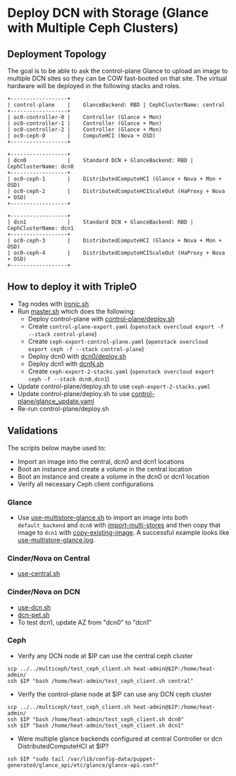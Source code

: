 # Deploy DCN with Storage (Glance with Multiple Ceph Clusters)

## Deployment Topology

The goal is to be able to ask the control-plane Glance to upload an
image to multiple DCN sites so they can be COW fast-booted on that
site. The virtual hardware will be deployed in the following stacks
and roles.

```
+------------------+
| control-plane    |    GlanceBackend: RBD | CephClusterName: central
+------------------+
| oc0-controller-0 |    Controller (Glance + Mon)
| oc0-controller-1 |    Controller (Glance + Mon)
| oc0-controller-2 |    Controller (Glance + Mon)
| oc0-ceph-0       |    ComputeHCI (Nova + OSD)
+------------------+

+------------------+
| dcn0             |    Standard DCN + GlanceBackend: RBD | CephClusterName: dcn0
+------------------+
| oc0-ceph-1       |    DistributedComputeHCI (Glance + Nova + Mon + OSD)
| oc0-ceph-2       |    DistributedComputeHCIScaleOut (HaProxy + Nova + OSD)
+------------------+

+------------------+
| dcn1             |    Standard DCN + GlanceBackend: RBD | CephClusterName: dcn1
+------------------+
| oc0-ceph-3       |    DistributedComputeHCI (Glance + Nova + Mon + OSD)
| oc0-ceph-4       |    DistributedComputeHCIScaleOut (HaProxy + Nova + OSD)
+------------------+
```

## How to deploy it with TripleO

- Tag nodes with [ironic.sh](ironic.sh)
- Run [master.sh](master.sh) which does the following:
  - Deploy control-plane with [control-plane/deploy.sh](control-plane/deploy.sh)
  - Create `control-plane-export.yaml` (`openstack overcloud export -f --stack control-plane`)
  - Create `ceph-export-control-plane.yaml` (`openstack overcloud export ceph -f --stack control-plane`)
  - Deploy dcn0 with [dcn0/deploy.sh](dcn0/deploy.sh)
  - Deploy dcn1 with [dcnN.sh](dcnN.sh)
  - Create `ceph-export-2-stacks.yaml` (`openstack overcloud export ceph -f --stack dcn0,dcn1`)
- Update control-plane/deploy.sh to use `ceph-export-2-stacks.yaml`
- Update control-plane/deploy.sh to use [control-plane/glance_update.yaml](control-plane/glance_update.yaml)
- Re-run control-plane/deploy.sh

## Validations

The scripts below maybe used to: 

- Import an image into the central, dcn0 and dcn1 locations
- Boot an instance and create a volume in the central location
- Boot an instance and create a volume in the dcn0 or dcn1 location
- Verify all necessary Ceph client configurations

### Glance

- Use [use-multistore-glance.sh](validations/use-multistore-glance.sh) to import
  an image into both `default_backend` and `dcn0`
  with [import-multi-stores](https://review.opendev.org/#/c/667132)
  and then copy that image to `dcn1`
  with [copy-existing-image](https://review.opendev.org/#/c/696457).
  A successful example looks
  like [use-multistore-glance.log](validations/use-multistore-glance.log).

### Cinder/Nova on Central

- [use-central.sh](validations/use-central.sh)

### Cinder/Nova on DCN

- [use-dcn.sh](validations/use-dcn.sh)
- [dcn-pet.sh](validations/dcn-pet.sh)
- To test dcn1, update AZ from "dcn0" to "dcn1"

### Ceph

- Verify any DCN node at $IP can use the central ceph cluster
```
scp ../../multiceph/test_ceph_client.sh heat-admin@$IP:/home/heat-admin/
ssh $IP "bash /home/heat-admin/test_ceph_client.sh central"
```

- Verify the control-plane node at $IP can use any DCN ceph cluster
```
scp ../../multiceph/test_ceph_client.sh heat-admin@$IP:/home/heat-admin/
ssh $IP "bash /home/heat-admin/test_ceph_client.sh dcn0"
ssh $IP "bash /home/heat-admin/test_ceph_client.sh dcn1"
```

- Were multiple glance backends configured at central Controller or dcn DistributedComputeHCI at $IP?
```
ssh $IP "sudo tail /var/lib/config-data/puppet-generated/glance_api/etc/glance/glance-api.conf"
```
